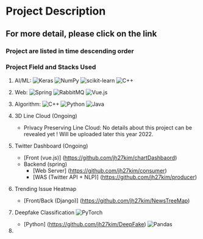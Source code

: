 # Project Description
## For more detail, please click on the link 

### Project are listed in time descending order

### Project Field and Stacks Used

1. AI/ML: ![Keras](https://img.shields.io/badge/Keras-%23D00000.svg?style=for-the-badge&logo=Keras&logoColor=white) ![NumPy](https://img.shields.io/badge/numpy-%23013243.svg?style=for-the-badge&logo=numpy&logoColor=white)   ![scikit-learn](https://img.shields.io/badge/scikit--learn-%23F7931E.svg?style=for-the-badge&logo=scikit-learn&logoColor=white) ![C++](https://img.shields.io/badge/c++-%2300599C.svg?style=for-the-badge&logo=c%2B%2B&logoColor=white)

2. Web: ![Spring](https://img.shields.io/badge/spring-%236DB33F.svg?style=for-the-badge&logo=spring&logoColor=white) ![RabbitMQ](https://img.shields.io/badge/Rabbitmq-FF6600?style=for-the-badge&logo=rabbitmq&logoColor=white) ![Vue.js](https://img.shields.io/badge/vuejs-%2335495e.svg?style=for-the-badge&logo=vuedotjs&logoColor=%234FC08D)

3. Algorithm: ![C++](https://img.shields.io/badge/c++-%2300599C.svg?style=for-the-badge&logo=c%2B%2B&logoColor=white) ![Python](https://img.shields.io/badge/python-3670A0?style=for-the-badge&logo=python&logoColor=ffdd54) ![Java](https://img.shields.io/badge/java-%23ED8B00.svg?style=for-the-badge&logo=java&logoColor=white)


1. 3D Line Cloud (Ongoing)
   - Privacy Preserving Line Cloud: No details about this project can be revealed yet ! Will be uploaded later this year 2022.

2. Twitter Dashboard (Ongoing)
   - [Front (vue.js)] (https://github.com/jh27kim/chartDashbaord)
   - Backend (spring)
      - [Web Server] (https://github.com/jh27kim/consumer)
      - [WAS (Twitter API + NLP)] (https://github.com/jh27kim/producer)

3. Trending Issue Heatmap
   - [Front/Back (Django)] (https://github.com/jh27kim/NewsTreeMap)

4. Deepfake Classification ![PyTorch](https://img.shields.io/badge/PyTorch-%23EE4C2C.svg?style=for-the-badge&logo=PyTorch&logoColor=white)
   - [Python] (https://github.com/jh27kim/DeepFake) ![Pandas](https://img.shields.io/badge/pandas-%23150458.svg?style=for-the-badge&logo=pandas&logoColor=white)

5. 
